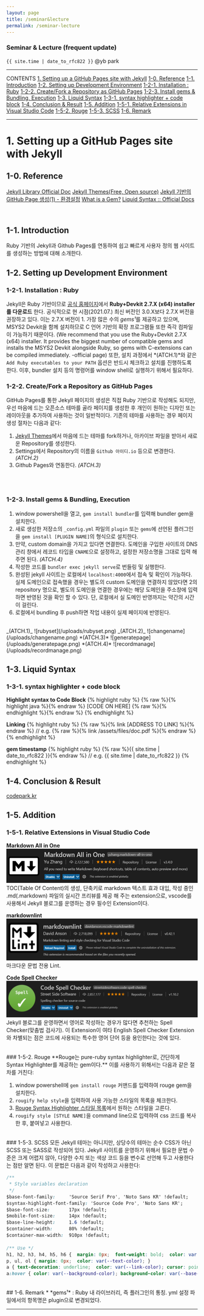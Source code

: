```yaml
---
layout: page
title: /seminar&lecture
permalink: /seminar-lecture
---
```

### Seminar & Lecture (frequent update)

`{{ site.time | date_to_rfc822 }}`
@yb park 

---

CONTENTS
[1. Setting up a GitHub Pages site with Jekyll](#1-setting-up-a-github-pages-site-with-jekyll)
    [1-0. Reference](#1-0-reference)
    [1-1. Introduction](#1-1-introduction)
    [1-2. Setting up Development Environment](#1-2-setting-up-development-environment)
        [1-2-1. Installation : Ruby](#1-2-1-installation--ruby)
        [1-2-2. Create/Fork a Repository as GitHub Pages](#1-2-2-createfork-a-repository-as-github-pages)
        [1-2-3. Install gems & Bundling, Execution](#1-2-3-install-gems--bundling-execution)
    [1-3. Liquid Syntax](#1-3-liquid-syntax)
        [1-3-1. syntax highlighter + code block](#1-3-1-syntax-highlighter--code-block)
    [1-4. Conclusion & Result](#1-4-conclusion--result)
    [1-5. Addition](#1-5-addition)
        [1-5-1. Relative Extensions in Visual Studio Code](#1-relative-extensions-in-visual-studio-code)
        [1-5-2. Rouge](#2-rouge)
        [1-5-3. SCSS](#3-scss)
    [1-6. Remark](#1-6-remark)

---
# 1. Setting up a GitHub Pages site with Jekyll

## 1-0. Reference
[Jekyll Library Official Doc](https://jekyllrb.com/docs/)
[Jekyll Themes(Free, Open source)](http://jekyllthemes.org/)
[Jekyll 기반의 GitHub Page 생성(1) - 환경설정](https://moon9342.github.io/jekyll-start)
[What is a Gem?](https://guides.rubygems.org/what-is-a-gem/)
[Liquid Syntax :: Official Docs](https://jekyllrb.com/docs/liquid/)

<br/>

## 1-1. Introduction
Ruby 기반의 Jekyll과 Github Pages를 연동하여 쉽고 빠르게 사용자 정의 웹 사이트를 생성하는 방법에 대해 소개한다. 
<br/>
## 1-2. Setting up Development Environment
### 1-2-1. Installation : Ruby
 Jekyll은 Ruby 기반이므로 [공식 홈페이지](https://rubyinstaller.org/downloads/)에서 **Ruby+Devkit 2.7.X (x64) installer를 다운로드** 한다. 공식적으로 현 시점(2021.07.) 최신 버전인 3.0.X보다 2.7.X 버전을 권장하고 있다. 이는 2.7.X 버전이 1. 가장 많은 수의 *gems¹*를 제공하고 있으며, MSYS2 Devkit을 함께 설치하므로 C 언어 기반의 확장 프로그램들 또한 즉각 컴파일이 가능하기 때문이다. (We recommend that you use the Ruby+Devkit 2.7.X (x64) installer. It provides the biggest number of compatible gems and installs the MSYS2 Devkit alongside Ruby, so gems with C-extensions can be compiled immediately. -official page) 또한, 설치 과정에서 *(ATCH.1)*와 같은 `Add Ruby executables to your PATH` 옵션은 반드시 체크하고 설치를 진행하도록 한다. 이후, bundler 설치 등의 명령어를 window shell로 실행하기 위해서 필요하다.
<br/>

### 1-2-2. Create/Fork a Repository as GitHub Pages
GitHub Pages를 통한 Jekyll 페이지의 생성은 직접 Ruby 기반으로 작성해도 되지만, 우선 마음에 드는 오픈소스 테마를 골라 페이지를 생성한 후 개인이 원하는 디자인 또는 레이아웃을 추가하여 사용하는 것이 일반적이다. 기존의 테마를 사용하는 경우 페이지 생성 절차는 다음과 같다:

1. [Jekyll Themes](http://jekyllthemes.org/)에서 마음에 드는 테마를 fork하거나, 아카이브 파일을 받아서 새로운 Repository를 생성한다.
2. Settings에서 Repository의 이름을 `Github 아이디.io` 등으로 변경한다. *(ATCH.2)*
3. Github Pages와 연동한다. *(ATCH.3)*
<br/>
<br/>

### 1-2-3. Install gems & Bundling, Execution
1. window powershell을 열고, `gem install bundler`를 입력해 bundler gem을 설치한다. 
2. 새로 생성한 저장소의 `_config.yml` 파일의 `plugin` 또는 `gems`에 선언된 플러그인을 `gem install [PLUGIN NAME]`의 형식으로 설치한다.
3. 만약, custom domain을 가지고 있다면 연결한다. 도메인을 구입한 사이트의 DNS 관리 창에서 레코드 타입을 `CNAME`으로 설정하고, 설정한 저장소명을 그대로 입력 해 주면 된다. *(ATCH.4)*
4. 작성한 코드를 `bundler exec jekyll serve`로 번들링 및 실행한다.
5. 완성된 jekyll 사이트는 로컬에서 `localhost:4000`에서 접속 및 확인이 가능하다. 실제 도메인으로 접속했을 경우는 별도의 custom 도메인을 연결하지 않았다면 2의 repository 명으로, 별도의 도메인을 연결한 경우에는 해당 도메인을 주소창에 입력하면 반영된 것을 확인 할 수 있다. 단, 로컬에서 실 도메인 반영까지는 약간의 시간이 걸린다.
6. 로컬에서 bundling 후 push하면 작업 내용이 실제 페이지에 반영된다.
   
<br/>
_(ATCH.1)_
![rubyset](/uploads/rubyset.png)
_(ATCH.2)_
![changename](/uploads/changename.png)
*(ATCH.3)*
![generatepage](/uploads/generatepage.png)
*(ATCH.4)*
![recordmanage](/uploads/recordmanage.png)

<br/>
 
## 1-3. Liquid Syntax
### 1-3-1. syntax highlighter + code block

**Highlight syntax to Code Block**
{% highlight ruby %}
{% raw %}{% highlight java %}{% endraw %}
[CODE ON HERE]
{% raw %}{% endhighlight %}{% endraw %}
{% endhighlight %}

**Linking**
{% highlight ruby %}
{% raw %}{% link [ADDRESS TO LINK] %}{% endraw %}
// e.g. {% raw %}{% link /assets/files/doc.pdf %}{% endraw %}
{% endhighlight %}

**gem timestamp**
{% highlight ruby %}
{% raw %}{{ site.time | date_to_rfc822 }}{% endraw %}
// e.g. {{ site.time | date_to_rfc822 }}
{% endhighlight %}
<br/>
## 1-4. Conclusion & Result
[codepark.kr](https://www.codepark.kr)
## 1-5. Addition
### 1-5-1. Relative Extensions in Visual Studio Code

**Markdown All in One**
![markdown-ext](/uploads/markdown-ext.png) TOC(Table Of Content)의 생성, 단축키로 markdown 텍스트 효과 대입, 작성 중인 .md(.markdown) 파일의 실시간 프리뷰를 제공 해 주는 extension으로, vscode를 사용해서 Jekyll 블로그를 운영하는 경우 필수인 Extension이다.
<br/>

**markdownlint**
![markdownlint](/uploads/markdownlint.png) 마크다운 문법 전용 Lint.
<br/>

**Code Spell Checker**
![code-spellchecker](/uploads/code-spellchecker.png) Jekyll 블로그를 운영하면서 영어로 작성하는 경우가 많다면 추천하는 Spell Checker(맞춤법 검사기). 이 Extension이 여타 English Spell Checker Extension와 차별되는 점은 코드에 사용되는 특수한 영어 단어 등을 용인한다는 것에 있다.

<br/>
### 1-5-2. Rouge
**Rouge는 pure-ruby syntax highlighter로, 간단하게 Syntax Highlighter를 제공하는 gem이다.**
이를 사용하기 위해서는 다음과 같은 절차를 거친다:

1. window powershell에 `gem install rouge` 커맨드를 입력하여 rouge gem을 설치한다.
2. `rougify help style`을 입력하여 사용 가능한 스타일의 목록을 체크한다. 
3. [Rouge Syntax Highlighter 스타일 목록](http://rouge.jneen.net/)에서 원하는 스타일을 고른다.
4. `rougify style [STYLE NAME]`을 command line으로 입력하여 css 코드를 복사한 후, 붙여넣고 사용한다.

<br/>
### 1-5-3. SCSS
모든 Jekyll 테마는 아니지만, 상당수의 테마는 순수 CSS가 아닌 SCSS 또는 SASS로 작성되어 있다. Jekyll 사이트를 운영하기 위해서 필요한 문법 수준은 크게 어렵지 않아, 다양한 수치 또는 색상 코드 등을 변수로 선언해 두고 사용한다는 점만 알면 된다. 
이 문법은 다음과 같이 작성하고 사용한다:

~~~css
/**
 * Style variables declaration
 */
$base-font-family:     'Source Serif Pro', 'Noto Sans KR' !default;
$syntax-highlight-font-family: 'Source Code Pro', 'Noto Sans KR';
$base-font-size:       17px !default;
$mobile-font-size:     14px !default;
$base-line-height:     1.6 !default;
$container-width:      80% !default;
$container-max-width:  910px !default;

/** Use */
h1, h2, h3, h4, h5, h6 {  margin: 0px;  font-weight: bold;  color: var(--text-color); color: rgb(190, 180, 158); }
p, ul, ol { margin: 0px;  color: var(--text-color); }
a { text-decoration: underline;  color: var(--link-color); cursor: pointer;}
a:hover { color: var(--background-color); background-color: var(--base-color); }
~~~

<br/>
## 1-6. Remark
* *gems¹* : Ruby 내 라이브러리, 즉 플러그인의 통칭. yml 설정 파일에서의 항목명은 plugin으로 변경되었다. 
<br/>
<hr>